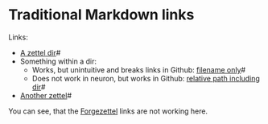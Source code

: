 # Traditional Markdown links

Links:
- [A zettel dir](dir.md)#
- Something within a dir:
  - Works, but unintuitive and breaks links in Github: [filename only](something.md)#
  - Does not work in neuron, but works in Github: [relative path including dir](dir/something.md)#
- [Another zettel](another.md)#

You can see, that the [Forgezettel][1] links are not working here.

[1]: https://neuron.zettel.page/folgezettel
